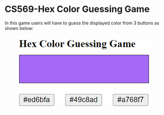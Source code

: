 # CS569-Hex Color Guessing Game
In this game users will have to guess the displayed color from 3 buttons as shown below:
<p align="center">
  <img src="./game-01.png" />
</p>
